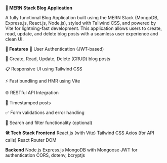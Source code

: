 **📝 MERN Stack Blog Application**

A fully functional Blog Application built using the MERN Stack (MongoDB, Express.js, React.js, Node.js), styled with Tailwind CSS, and powered by Vite for lightning-fast development. This application allows users to create, read, update, and delete blog posts with a seamless user experience and clean UI.

**🚀 Features**
🔐 User Authentication (JWT-based)

📝 Create, Read, Update, Delete (CRUD) blog posts

📋 Responsive UI using Tailwind CSS

⚡ Fast bundling and HMR using Vite

🌐 RESTful API Integration

📅 Timestamped posts

✅ Form validations and error handling

🔎 Search and filter functionality (optional)

**🛠️ Tech Stack**
**Frontend**
React.js (with Vite)
Tailwind CSS
Axios (for API calls)
React Router DOM

**Backend**
Node.js
Express.js
MongoDB with Mongoose
JWT for authentication
CORS, dotenv, bcryptjs
